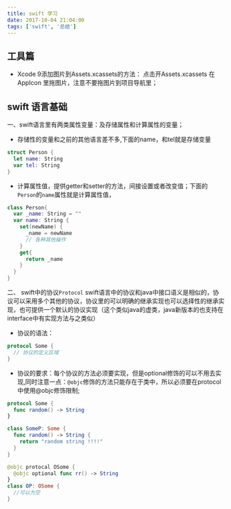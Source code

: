 ```yaml
---
title: swift 学习
date: 2017-10-04 21:04:00
tags: ['swift', '总结']
---
```

## 工具篇
+ Xcode 9添加图片到Assets.xcassets的方法：
点击开Assets.xcassets 在AppIcon 里拖图片，注意不要拖图片到项目导航里；

## swift 语言基础

一、swift语言里有两类属性变量：及存储属性和计算属性的变量；

 + 存储性的变量和之前的其他语言差不多,下面的name，和tel就是存储变量
 ``` swift
 struct Person {
   let name: String
   var tel: String
 }
 ```
 + 计算属性值，提供getter和setter的方法，间接设置或者改变值；下面的`Person`的`name`属性就是计算属性值，
 ``` swift
 class Person{
   var _name: String = ""
   var name: String {
     set(newName) {
       _name = newName
       // 各种其他操作
     }
     get{
       return _name
     }
   }
 }
 ```


 二、 swift中的协议`Protocol`
 swift语言中的协议和java中接口语义是相似的，协议可以采用多个其他的协议，协议里的可以明确的继承实现也可以选择性的继承实现，也可提供一个默认的协议实现（这个类似java的虚类，java新版本的也支持在interface中有实现方法与之类似）
 + 协议的语法：
 ``` swift
 protocol Some {
   // 协议的定义区域
 }
 ```
 + 协议的要求：每个协议的方法必须要实现，但是optional修饰的可以不用去实现,同时注意一点：`@objc`修饰的方法只能存在于类中，所以必须要在protocol中使用@objc修饰限制;
 ``` swift
 protocol Some {
   func random() -> String
 }

 class SomeP: Some {
   func random() -> String {
     return "random string !!!!"
   }
 }

 @objc protocal OSome {
   @objc optional func rr() -> String
 }
 class OP: OSome {
   //可以为空
 }
 ```
